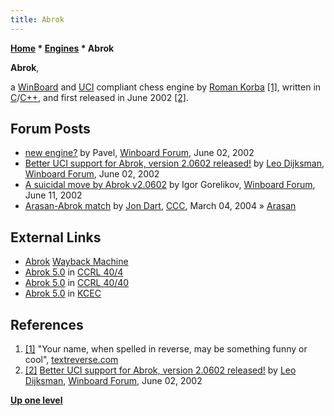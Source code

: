 ```yaml
---
title: Abrok
---
```

**[Home](Home "Home") * [Engines](Engines "Engines") * Abrok**

**Abrok**,

a [WinBoard](WinBoard "WinBoard") and [UCI](UCI "UCI") compliant chess engine by [Roman Korba](Roman_Korba "Roman Korba") <a id="cite-note-1" href="#cite-ref-1">[1]</a>,
written in [C](C "C")/[C++](Cpp "Cpp"), and first released in June 2002 <a id="cite-note-2" href="#cite-ref-2">[2]</a>.

## Forum Posts

- [new engine?](http://www.open-aurec.com/wbforum/viewtopic.php?f=18&t=37542) by Pavel, [Winboard Forum](Computer_Chess_Forums "Computer Chess Forums"), June 02, 2002
- [Better UCI support for Abrok, version 2.0602 released!](http://www.open-aurec.com/wbforum/viewtopic.php?f=18&t=37554) by [Leo Dijksman](Leo_Dijksman "Leo Dijksman"), [Winboard Forum](Computer_Chess_Forums "Computer Chess Forums"), June 02, 2002
- [A suicidal move by Abrok v2.0602](http://www.open-aurec.com/wbforum/viewtopic.php?f=18&t=37699) by Igor Gorelikov, [Winboard Forum](Computer_Chess_Forums "Computer Chess Forums"), June 11, 2002
- [Arasan-Abrok match](https://www.stmintz.com/ccc/index.php?id=352828) by [Jon Dart](Jon_Dart "Jon Dart"), [CCC](CCC "CCC"), March 04, 2004 » [Arasan](Arasan "Arasan")

## External Links

- [Abrok](https://web.archive.org/web/20060418232751/http://romankorba.homepage.t-online.de/) [Wayback Machine](https://en.wikipedia.org/wiki/Wayback_Machine)
- [Abrok 5.0](http://www.computerchess.org.uk/ccrl/404/cgi/engine_details.cgi?print=Details&each_game=1&eng=Abrok%205.0) in [CCRL 40/4](CCRL "CCRL")
- [Abrok 5.0](http://www.computerchess.org.uk/ccrl/4040/cgi/engine_details.cgi?print=Details&each_game=1&eng=Abrok%205.0) in [CCRL 40/40](CCRL "CCRL")
- [Abrok 5.0](http://kirill-kryukov.com/chess/kcec/cgi/engine_details.cgi?print=Details&eng=Abrok%205.0#Abrok_5_0) in [KCEC](KCEC "KCEC")

## References

1. <a id="cite-ref-1" href="#cite-note-1">[1]</a> "Your name, when spelled in reverse, may be something funny or cool", [textreverse.com](http://www.textreverse.com/)
1. <a id="cite-ref-2" href="#cite-note-2">[2]</a> [Better UCI support for Abrok, version 2.0602 released!](http://www.open-aurec.com/wbforum/viewtopic.php?f=18&t=37554) by [Leo Dijksman](Leo_Dijksman "Leo Dijksman"), [Winboard Forum](Computer_Chess_Forums "Computer Chess Forums"), June 02, 2002

**[Up one level](Engines "Engines")**

